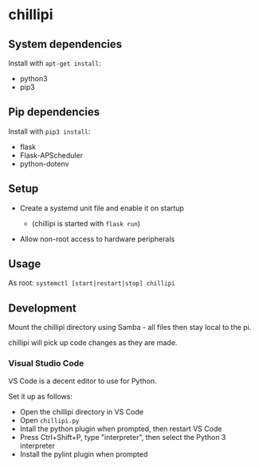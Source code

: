 # chillipi

## System dependencies

Install with `apt-get install`:

 * python3
 * pip3

## Pip dependencies

Install with `pip3 install`:

 * flask
 * Flask-APScheduler
 * python-dotenv

## Setup

 * Create a systemd unit file and enable it on startup
   * (chillipi is started with `flask run`)

 * Allow non-root access to hardware peripherals

## Usage

As root: `systemctl [start|restart|stop] chillipi`

## Development

Mount the chillipi directory using Samba - all files then stay local to the pi.

chillipi will pick up code changes as they are made.

### Visual Studio Code

VS Code is a decent editor to use for Python.

Set it up as follows:

 * Open the chillipi directory in VS Code
 * Open `chillipi.py`
 * Intall the python plugin when prompted, then restart VS Code
 * Press Ctrl+Shift+P, type "interpreter", then select the Python 3 interpreter
 * Install the pylint plugin when prompted
